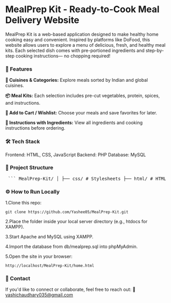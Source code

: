 # MealPrep Kit - Ready-to-Cook Meal Delivery Website
MealPrep Kit is a web-based application designed to make healthy home cooking easy and convenient. Inspired by platforms like DoFood, this website allows users to explore a menu of delicious, fresh, and healthy meal kits. Each selected dish comes with pre-portioned ingredients and step-by-step cooking instructions— no chopping required!

### 🚀 Features

**🍛 Cuisines & Categories:** Explore meals sorted by Indian and global cuisines.

**📦 Meal Kits:** Each selection includes pre-cut vegetables, protein, spices, and instructions.

**🛒 Add to Cart / Wishlist:** Choose your meals and save favorites for later.

**🧾 Instructions with Ingredients:** View all ingredients and cooking instructions before ordering.

### 🛠️ Tech Stack

Frontend: HTML, CSS, JavaScript
Backend: PHP
Database: MySQL

### 📁 Project Structure

<pre> ``` MealPrep-Kit/ │ ├── css/ # Stylesheets ├── html/ # HTML files (pages like index, menu, etc.) ├── img/ # Images used in the project ├── php/ # PHP scripts for backend functionality ├── README.md # Project documentation ├── login_background.mp4 └── background2_login.mp4 ``` </pre>


### ⚙️ How to Run Locally

1.Clone this repo:
    <pre> ```git clone https://github.com/Yashee05/MealPrep-Kit.git```</pre>

2.Place the folder inside your local server directory (e.g., htdocs for XAMPP).

3.Start Apache and MySQL using XAMPP.

4.Import the database from db/mealprep.sql into phpMyAdmin.

5.Open the site in your browser:
    <pre> ```http://localhost/MealPrep-Kit/home.html```</pre>

### 📩 Contact

If you'd like to connect or collaborate, feel free to reach out:
  📧 yashichaudhary035@gmail.com

